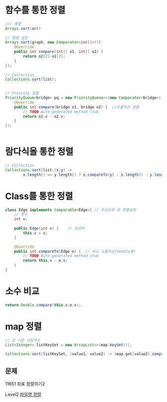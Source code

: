 # 함수를 통한 정렬

```java
/// 행렬
Arrays.sort(arr)
    
// 행렬 설정
Arrays.sort(graph, new Comparator<int[]>(){
    @Override
    public int compare(int[] o1, int[] o2) {
        return o2[2]-o1[2];
    }
});
    
// Collection
Collections.sort(list);

    
// Priority 정렬
PriorityQueue<bridge> pq = new PriorityQueue<>(new Comparator<bridge>() {	
    @Override
    public int compare(bridge o1, bridge o2) {	//오름차순 정렬
        // TODO Auto-generated method stub
        return o1.v - o2.v;
    }
});
    
```



# 람다식을 통한 정렬

```java
// Collection
Collections.sort(list,(x,y) -> 
		x.length() == y.length() ? x.compareTo(y) : x.length() - y.length());
```





# Class를 통한 정렬

```java
class Edge implements Comparable<Edge>{	// 우선순위 큐 정렬설정
	// 변수
	int v;
	
	public Edge(int v) {	// 생성자
		this.v = v;
	}

	@Override
	public int compareTo(Edge o) {	// 비교 오름차순(double형)
		// TODO Auto-generated method stub
		return this.v - o.v;
	}	
}
```



# 소수 비교

```java
return Double.compare(this.x,o.x);
```



# map 정렬

```java
// 값 기준 내림차순
List<Integer> listKeySet = new ArrayList<>(map.keySet());
        
Collections.sort(listKeySet, (value1, value2) -> (map.get(value2).compareTo(map.get(value1))));
```







## 문제 

11651 좌표 정렬하기2

Level2 [파일명 정렬](https://programmers.co.kr/learn/courses/30/lessons/17686)

